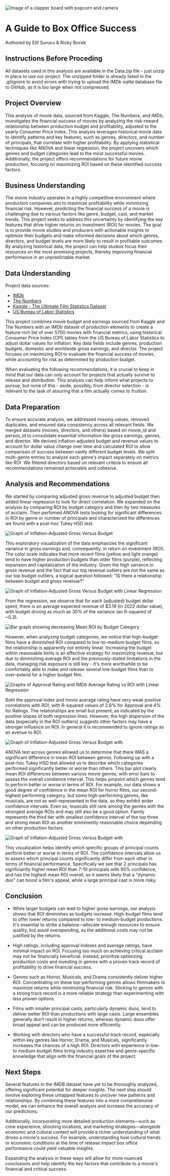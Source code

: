
![Image of a clapper board with popcorn and camera](images/studio.jpg)

# A Guide to Box Office Success

Authored by Elif Surucu & Ricky Bocek

## Instructions Before Proceding

All datasets used in this analysis are available in the Data.zip file - just unzip in place to use our project. The unzipped folder is already listed in the .gitignore to avoid errors with trying to upload the IMDb sqlite database file to GitHub, as it is too large when not compressed.

## Project Overview

This analysis of movie data, sourced from Kaggle, The Numbers, and IMDb, investigates the financial success of movies by analyzing the risk-reward relationship between production budget and profitability, adjusted to the yearly Consumer Price Index. This analysis leverages historical movie data to identify patterns and key features, such as genres, directors, and number of principals, that correlate with higher profitability. By applying statistical techniques like ANOVA and linear regression, the project uncovers which genres and budget categories lead to the most successful movies. Additionally, the project offers recommendations for future movie production, focusing on maximizing ROI based on these identified success factors.

## Business Understanding

The movie industry operates in a highly competitive environment where production companies aim to maximize profitability while minimizing financial risk. However, predicting the financial success of a movie is challenging due to various factors like genre, budget, cast, and market trends. This project seeks to address this uncertainty by identifying the key features that drive higher returns on investment (ROI) for movies. The goal is to provide movie studios and producers with actionable insights to optimize their budgets and make informed decisions about which genres, directors, and budget levels are more likely to result in profitable outcomes. By analyzing historical data, the project can help studios focus their resources on the most promising projects, thereby improving financial performance in an unpredictable market.

## Data Understanding

Project data sources:

* [IMDb](https://www.imdb.com/)
* [The Numbers](https://www.the-numbers.com/)
* [Kaggle - The Ultimate Film Statistics Dataset](https://www.kaggle.com/datasets/alessandrolobello/the-ultimate-film-statistics-dataset-for-ml/data)
* [US Bureau of Labor Statistics](https://www.bls.gov/)

This project combines movie budget and earnings sourced from Kaggle and The Numbers with an IMDb dataset of production elements to create a feature-rich list of over 5700 movies with financial metrics, using historical Consumer Price Index (CPI) tables from the US Bureau of Labor Statistics to adjust dollar values for inflation. Key data fields include genres, production budgets, domestic and worldwide gross earnings, and director. The project focuses on maximizing ROI to evaluate the financial success of movies, while accounting for risk as determined by production budget.

When evaluating the following recommendations, it is crucial to keep in mind that our data can *only* account for projects that actually survive to release and distribution. This analysis can help inform what projects to pursue, but none of this - aside, possibly, from director selection - is relevant to the task of assuring that a film actually comes to fruition.

## Data Preparation

To ensure accurate analysis, we addressed missing values, removed duplicates, and ensured data consistency across all relevant fields. We merged datasets (movies, directors, and others) based on movie_id and person_id to consolidate essential information like gross earnings, genres, and director. We derived inflation-adjusted budget and revenue values to account for dollar value change over time and calculated ROI to allow comparison of success between vastly different budget levels. We split multi-genre entries to analyze each genre's impact separately on metrics like ROI. We filtered directors based on relevant criteria to ensure all recommendations remained actionable and cohesive.

## Analysis and Recommendations

We started by comparing adjusted gross revenue to adjusted budget then added linear regression to look for direct correlation. We expanded on the analysis by comparing ROI by budget category and then by two measures of acclaim. Then perfomed ANOVA tests looking for significant differences in ROI by genre or number of principals and characterized the differences we found with a post-hoc Tukey HSD test.

![Graph of Inflation-Adjusted Gross Versus Budget](images\Gross_Budget_ColoredbyYear.png)

This exploratory visualization of the data emphasizes the significant variance in gross earnings and, consequently, in return on investment (ROI). The color scale indicates that more recent films (yellow and light orange) tend to have higher production budgets than older films (purple), reflecting expansion and capitalization of the industry. Given the high variance in gross revenue and the fact that our top revenue outliers are not the same as our top budget outliers, a logical question followed: "IS there a relationship between budget and gross revenue?"

![Graph of Inflation-Adjusted Gross Versus Budget with Linear Regression ](images\Linear_Reg_B_G.png)

From the regression, we observe that for each (adjusted) budget dollar spent, there is an average expected revenue of $3.19 (in 2022 dollar value), with budget driving as much as 30% of the variance (an R-squared of ~0.3).

![Bar graph showing decreasing Mean ROI by Budget Category](images\ROI_Budget.png)

However, when analyzing budget categories, we notice that high-budget films have a diminished ROI compared to low-to-medium budget films, so the relationship is apparently not entirely linear. Increasing the budget within reasonable limits is an effective strategy for maximizing revenue, but due to diminishing average ROI and the previously-stated limitations in the data, managing risk exposure is still key - it's more worthwhile to be comfortably able to make *and release* several low-budget films than to over-extend for a higher budget film.

![Graphs of Approval Rating and IMDb Average Rating vs ROI with Linear Regression](images\LinearReg_compare.png)

Both the approval index and movie average rating have very weak positive correlations with ROI, with R-squared values of 2.6% for Approval and 4% for Ratings.
The relationships are small but present, as indicated by the positive slopes of both regression lines. However, the high dispersion of the data (especially in the ROI outliers) suggests other factors may have a stronger influence on ROI. In general it is recommended to ignore ratings as an avenue to ROI.

![Graph of Inflation-Adjusted Gross Versus Budget with ](images\barplot_genres.png)

ANOVA test across genres allowed us to determine that there WAS a significant difference in mean ROI between genres. Following up with a post-hoc Tukey HSD test allowed us to describe which categories performed significantly better or worse than others. This bar plot clearly mean ROI differences between various movie genres, with error bars to assess the overall condience interval. This helps pinpoint which genres tend to perform better or worse in terms of ROI. For example, our data shows a good degree of confidence in the mean ROI for horror films, our second-highest performing category, but some high-performing genres, like musicals, are not as well-represented in the data, so they exhibit wider confidence intervals. Even so, musicals still rank among the genres with the strongest average ROIs and may still also be a good option. Family represents the third tier with smallest confidence interval of the top three and strong mean ROI as another emminently reasonable choice depending on other production factors.

![Graph of Inflation-Adjusted Gross Versus Budget with ](images\barplot_principals.png)

This visualization helps identify which specific groups of principal counts perform better or worse in terms of ROI. The confidence intervals allow us to assess which principal counts significantly differ from each other in terms of financial performance. Specifically we see that 2 principals has signficiantly higher mean ROI than 7-10 principals with 95% confidence, and has the highest mean ROI overall, so it seems likely that a "dynamic duo" can boost a film's appeal, while a large principal cast is more risky.

## Conclusion

* While larger budgets can lead to higher gross earnings, our analysis shows that ROI diminishes as budgets increase. High-budget films tend to offer lower returns compared to low- to medium-budget productions. It's essential to strike a balance—allocate enough resources to ensure quality, but avoid overspending, as the additional costs may not be justified by the returns.

* High ratings, including approval indexes and average ratings, have minimal impact on ROI. Focusing too much on achieving critical acclaim may not be financially beneficial. Instead, prioritize optimizing production costs and investing in genres with a proven track record of profitability to drive financial success.

* Genres such as Horror, Musicals, and Drama consistently deliver higher ROI. Concentrating on these top-performing genres allows filmmakers to maximize returns while minimizing financial risk. Sticking to genres with a strong track record is a more reliable strategy than experimenting with less proven options.

* Films with smaller principal casts, particularly dynamic duos, tend to deliver better ROI than productions with large casts. Large ensembles generally don’t result in higher returns, whereas dynamic duos offer broad appeal and can be produced more efficiently.

* Working with directors who have a successful track record, especially within key genres like Horror, Drama, and Musicals, significantly increases the chances of a high ROI. Directors with experience in low- to medium-budget films bring industry expertise and genre-specific knowledge that align with the financial goals of the project.

## Next Steps

Several features in the IMDB dataset have yet to be thoroughly analyzed, offering significant potential for deeper insights. The next step should involve exploring these untapped features to uncover new patterns and relationships. By combining these features into a more comprehensive model, we can enhance the overall analysis and increase the accuracy of our predictions.

Additionally, incorporating more detailed production elements—such as crew experience, shooting locations, and marketing strategies—alongside economic and cultural context will provide a richer understanding of what drives a movie's success. For example, understanding how cultural trends or economic conditions at the time of release impact box office performance could yield valuable insights.

Expanding the analysis in these ways will allow for more nuanced conclusions and help identify the key factors that contribute to a movie's financial and critical success.
